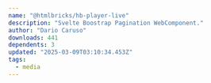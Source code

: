 ```yaml
---
name: "@htmlbricks/hb-player-live"
description: "Svelte Boostrap Pagination WebComponent."
author: "Dario Caruso"
downloads: 441
dependents: 3
updated: "2025-03-09T03:10:34.453Z"
tags: 
  - media
---
```

